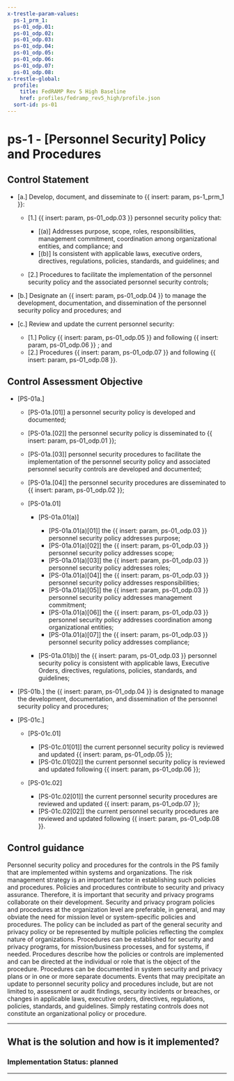 ```yaml
---
x-trestle-param-values:
  ps-1_prm_1:
  ps-01_odp.01:
  ps-01_odp.02:
  ps-01_odp.03:
  ps-01_odp.04:
  ps-01_odp.05:
  ps-01_odp.06:
  ps-01_odp.07:
  ps-01_odp.08:
x-trestle-global:
  profile:
    title: FedRAMP Rev 5 High Baseline
    href: profiles/fedramp_rev5_high/profile.json
  sort-id: ps-01
---
```


# ps-1 - \[Personnel Security\] Policy and Procedures

## Control Statement

- \[a.\] Develop, document, and disseminate to {{ insert: param, ps-1_prm_1 }}:

  - \[1.\] {{ insert: param, ps-01_odp.03 }} personnel security policy that:

    - \[(a)\] Addresses purpose, scope, roles, responsibilities, management commitment, coordination among organizational entities, and compliance; and
    - \[(b)\] Is consistent with applicable laws, executive orders, directives, regulations, policies, standards, and guidelines; and

  - \[2.\] Procedures to facilitate the implementation of the personnel security policy and the associated personnel security controls;

- \[b.\] Designate an {{ insert: param, ps-01_odp.04 }} to manage the development, documentation, and dissemination of the personnel security policy and procedures; and

- \[c.\] Review and update the current personnel security:

  - \[1.\] Policy {{ insert: param, ps-01_odp.05 }} and following {{ insert: param, ps-01_odp.06 }} ; and
  - \[2.\] Procedures {{ insert: param, ps-01_odp.07 }} and following {{ insert: param, ps-01_odp.08 }}.

## Control Assessment Objective

- \[PS-01a.\]

  - \[PS-01a.[01]\] a personnel security policy is developed and documented;
  - \[PS-01a.[02]\] the personnel security policy is disseminated to {{ insert: param, ps-01_odp.01 }};
  - \[PS-01a.[03]\] personnel security procedures to facilitate the implementation of the personnel security policy and associated personnel security controls are developed and documented;
  - \[PS-01a.[04]\] the personnel security procedures are disseminated to {{ insert: param, ps-01_odp.02 }};
  - \[PS-01a.01\]

    - \[PS-01a.01(a)\]

      - \[PS-01a.01(a)[01]\] the {{ insert: param, ps-01_odp.03 }} personnel security policy addresses purpose;
      - \[PS-01a.01(a)[02]\] the {{ insert: param, ps-01_odp.03 }} personnel security policy addresses scope;
      - \[PS-01a.01(a)[03]\] the {{ insert: param, ps-01_odp.03 }} personnel security policy addresses roles;
      - \[PS-01a.01(a)[04]\] the {{ insert: param, ps-01_odp.03 }} personnel security policy addresses responsibilities;
      - \[PS-01a.01(a)[05]\] the {{ insert: param, ps-01_odp.03 }} personnel security policy addresses management commitment;
      - \[PS-01a.01(a)[06]\] the {{ insert: param, ps-01_odp.03 }} personnel security policy addresses coordination among organizational entities;
      - \[PS-01a.01(a)[07]\] the {{ insert: param, ps-01_odp.03 }} personnel security policy addresses compliance;

    - \[PS-01a.01(b)\] the {{ insert: param, ps-01_odp.03 }} personnel security policy is consistent with applicable laws, Executive Orders, directives, regulations, policies, standards, and guidelines;

- \[PS-01b.\] the {{ insert: param, ps-01_odp.04 }} is designated to manage the development, documentation, and dissemination of the personnel security policy and procedures;

- \[PS-01c.\]

  - \[PS-01c.01\]

    - \[PS-01c.01[01]\] the current personnel security policy is reviewed and updated {{ insert: param, ps-01_odp.05 }};
    - \[PS-01c.01[02]\] the current personnel security policy is reviewed and updated following {{ insert: param, ps-01_odp.06 }};

  - \[PS-01c.02\]

    - \[PS-01c.02[01]\] the current personnel security procedures are reviewed and updated {{ insert: param, ps-01_odp.07 }};
    - \[PS-01c.02[02]\] the current personnel security procedures are reviewed and updated following {{ insert: param, ps-01_odp.08 }}.

## Control guidance

Personnel security policy and procedures for the controls in the PS family that are implemented within systems and organizations. The risk management strategy is an important factor in establishing such policies and procedures. Policies and procedures contribute to security and privacy assurance. Therefore, it is important that security and privacy programs collaborate on their development. Security and privacy program policies and procedures at the organization level are preferable, in general, and may obviate the need for mission level or system-specific policies and procedures. The policy can be included as part of the general security and privacy policy or be represented by multiple policies reflecting the complex nature of organizations. Procedures can be established for security and privacy programs, for mission/business processes, and for systems, if needed. Procedures describe how the policies or controls are implemented and can be directed at the individual or role that is the object of the procedure. Procedures can be documented in system security and privacy plans or in one or more separate documents. Events that may precipitate an update to personnel security policy and procedures include, but are not limited to, assessment or audit findings, security incidents or breaches, or changes in applicable laws, executive orders, directives, regulations, policies, standards, and guidelines. Simply restating controls does not constitute an organizational policy or procedure.

______________________________________________________________________

## What is the solution and how is it implemented?

<!-- For implementation status enter one of: implemented, partial, planned, alternative, not-applicable -->

<!-- Note that the list of rules under ### Rules: is read-only and changes will not be captured after assembly to JSON -->

<!-- Add control implementation description here for control: ps-1 -->

### Implementation Status: planned

______________________________________________________________________
